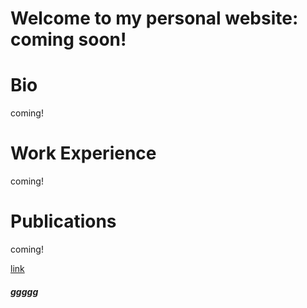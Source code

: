 # Welcome to my personal website: coming soon!

# Bio
coming!

# Work Experience 
coming!

# Publications
coming!

[link](https://github.com/nathanlem1/MTF-Lib)
##### ggggg
